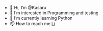 - 👋 Hi, I’m @Kasaru
- 👀 I’m interested in Programming and testing
- 🌱 I’m currently learning Python
- 📫 How to reach me <a href="https://www.linkedin.com/in/artem-katsenelenbogen-7739b2204"> Li </a>
